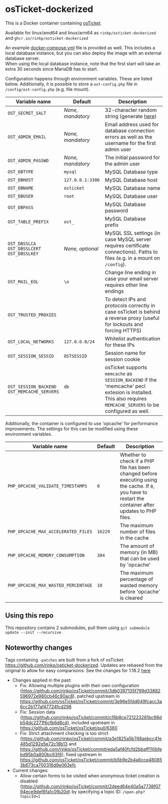 # osTicket-dockerized
This is a Docker container containing [osTicket](https://github.com/osTicket/osTicket).

Available for linux/amd64 and linux/arm64 as `rinkp/osticket-dockerized` and `ghcr.io/rinkp/osticket-dockerized`

An example [docker-compose.yml](https://raw.githubusercontent.com/rinkp/osticket-dockerized/main/docker-compose.yml) file is provided as well. This includes a local database instance, but you can also deploy the image with an external database server.<br/>
When using the local database instance, note that the first start will take an extra 30 seconds since MariaDB has to start.

Configuration happens through environment variables. These are listed below. Additionally, it is possible to store a `ost-config.php` file in `/config/ost-config.php` (e.g. file mount). 

| Variable name | Default | Description |
|---------------|---------|-------------|
| `OST_SECRET_SALT` | *None, mandatory* | 32-character random string (generate [here](https://passwordsgenerator.net/?length=32&symbols=0&numbers=1&lowercase=1&uppercase=1&similar=1&ambiguous=0&client=1&autoselect=0))|
| `OST_ADMIN_EMAIL` | *None, mandatory* | Email address used for database connection errors as well as the username for the first admin user |
| `OST_ADMIN_PASSWD` | *None, mandatory* | The initial password for the admin user |
| `OST_DBTYPE` | `mysql` | MySQL Database type |
| `OST_DBHOST` | `127.0.0.1:3306` | MySQL Database host |
| `OST_DBNAME` | `osticket` | MySQL Database name |
| `OST_DBUSER` | `root` | MySQL Database user |
| `OST_DBPASS` | ` ` | MySQL Database password |
| `OST_TABLE_PREFIX` | `ost_` | MySQL Database prefix |
| `OST_DBSSLCA` <br/>`OST_DBSSLCERT`<br/>`OST_DBSSLKEY`| *None, optional* | MySQL SSL settings (in case MySQL server requires certificate connections). Paths to files (e.g. in a mount on `/config`).
| `OST_MAIL_EOL` | `\n` | Change line ending in case your email server requires other line endings |
| `OST_TRUSTED_PROXIES` | ` ` | To detect IPs and protocols correctly in case osTicket is behind a reverse proxy (useful for lockouts and forcing HTTPS) |
| `OST_LOCAL_NETWORKS` | `127.0.0.0/24` | Whitelist authentication for these IPs |
| `OST_SESSION_SESSID` | `OSTSESSID` | Session name for session cookie |
| `OST_SESSION_BACKEND` <br/> `OST_MEMCACHE_SERVERS` | `db`<br/>` `| osTicket supports `memcache` as `SESSION_BACKEND` if the 'memcache' pecl extesion is installed. This also requires `MEMCACHE_SERVERS` to be configured as well.

Additionally, the container is configured to use 'opcache' for performance improvements. The settings for this can be modified using these environment variables.

| Variable name | Default | Description |
|---------------|---------|-------------|
| `PHP_OPCACHE_VALIDATE_TIMESTAMPS` | `0` | Whether to check if a PHP file has been changed before executing using the cache. If `0`, you have to restart the container after updates to PHP files. |
| `PHP_OPCACHE_MAX_ACCELERATED_FILES` | `16229` | The maximum number of files in the cache |
| `PHP_OPCACHE_MEMORY_CONSUMPTION` | `384` | The amount of memory (in MB) that can be used by 'opcache' |
| `PHP_OPCACHE_MAX_WASTED_PERCENTAGE` | `10` | The maximum percentage of wasted memory before 'opcache' is cleared |

## Using this repo

This repository contains 2 submodules, pull them using `git submodule update --init --recursive`

## Noteworthy changes
Tags containing `-patches` are built from a fork of osTicket: https://github.com/rinkp/osticket-dockerized. Updates are rebased from the original to allow for easy comparisons. See the changes for 1.18.2 [here](https://github.com/osTicket/osTicket/compare/v1.18.2...rinkp:osTicket:v1.18.2-patches)

- Changes applied in the past:
  - Fix: Allowing multiple plugins with their own configuration (https://github.com/rinkp/osTicket/commit/3db0397135f799d33882596972e980cb46c90ac8), patched upstream in https://github.com/osTicket/osTicket/commit/3e96e5fdd649fcacc3a6cc2b177af47724fcd298
  - Fix: Session data (https://github.com/rinkp/osTicket/commit/cf8b8ce721223281bc98db54dc2271f6cfb6d6cd), included upstream in https://github.com/osTicket/osTicket/pull/6360
  - Fix: Strict attachment checking is too strict (https://github.com/rinkp/osTicket/commit/a3e1825a5b748aebcc41e485d1292e5e72c18b13 and https://github.com/rinkp/osTicket/commit/eda5af40fcfd2bbaff110bfebd95b0a800bc63f6), fixed upstream in https://github.com/osTicket/osTicket/commit/b5b9e2b4a6cce480853b673ca700316d9e063efc
- Current changes:
  - Allow certain forms to be visited when anonymous ticket creation is disabled (https://github.com/rinkp/osTicket/commit/2deed64e40a5a7738f0794ece9def6fa1c0fb20d) by specifying a topic ID: `/open.php?topicId=1`